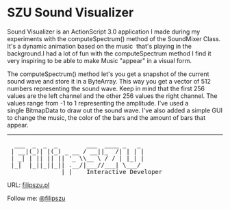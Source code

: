 SZU Sound Visualizer
===
Sound Visualizer is an ActionScript 3.0 application I made during my experiments with the computeSpectrum() method of the SoundMixer Class. It's a dynamic animation based on the music  that's playing in the background.I had a lot of fun with the computeSpectrum method I find it very inspiring to be able to make Music "appear" in a visual form. 

The computeSpectrum() method let's you get a snapshot of the current sound wave and store it in a ByteArray. This way you get a vector of 512 numbers representing the sound wave. Keep in mind that the first 256 values are the left channel and the other 256 values the right channel. The values range from -1 to 1 representing the amplitude. I've used a single BitmapData to draw out the sound wave. I've also added a simple GUI to change the music, the color of the bars and the amount of bars that appear.

***
<pre>
  ___  _  _  _        ___  ____ _   _ 
 | __|(_)| |(_) _ __ / __||_  /| | | |
 | _| | || || || '_ \\__ \ / / | |_| |
 |_|  |_||_||_|| .__/|___//___| \___/ 
               |_|    Interactive Developer
</pre>
URL: [filipszu.pl](http://www.filipszu.pl/)

Follow me: [@filipszu](https://twitter.com/filipszu)
